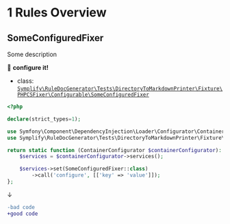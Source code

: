 # 1 Rules Overview

## SomeConfiguredFixer

Some description

:wrench: **configure it!**

- class: [`Symplify\RuleDocGenerator\Tests\DirectoryToMarkdownPrinter\Fixture\PHPCSFixer\Configurable\SomeConfiguredFixer`](Fixture/PHPCSFixer/Configurable/SomeConfiguredFixer.php)

```php
<?php

declare(strict_types=1);

use Symfony\Component\DependencyInjection\Loader\Configurator\ContainerConfigurator;
use Symplify\RuleDocGenerator\Tests\DirectoryToMarkdownPrinter\Fixture\PHPCSFixer\Configurable\SomeConfiguredFixer;

return static function (ContainerConfigurator $containerConfigurator): void {
    $services = $containerConfigurator->services();

    $services->set(SomeConfiguredFixer::class)
        ->call('configure', [['key' => 'value']]);
};
```

↓

```diff
-bad code
+good code
```

<br>
